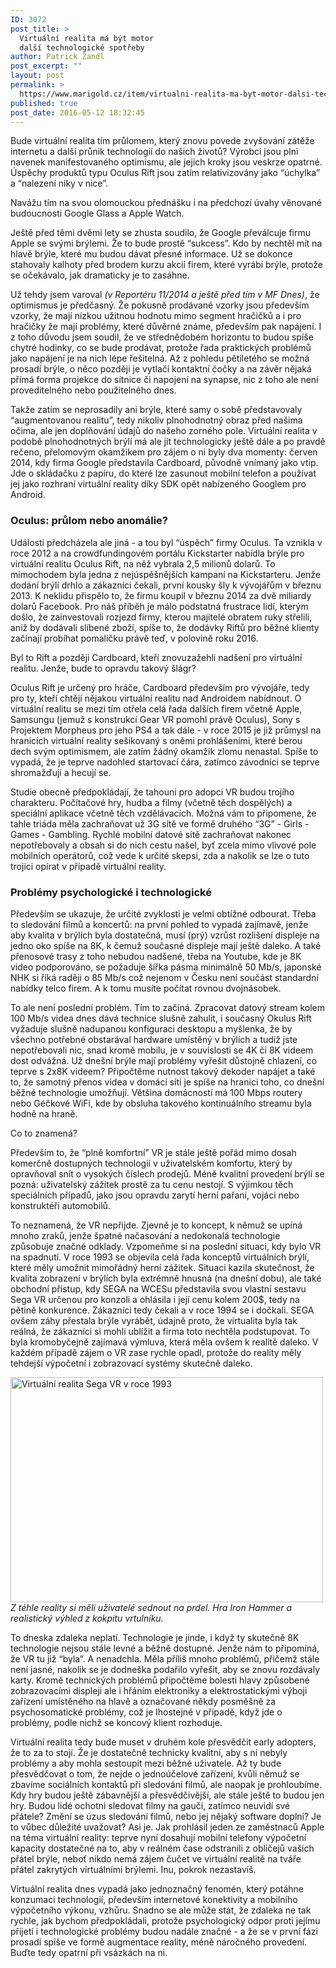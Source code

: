 ```yaml
---
ID: 3072
post_title: >
  Virtuální realita má být motor
  další technologické spotřeby
author: Patrick Zandl
post_excerpt: ""
layout: post
permalink: >
  https://www.marigold.cz/item/virtualni-realita-ma-byt-motor-dalsi-technologicke-spotreby
published: true
post_date: 2016-05-12 18:32:45
---
```

<p>Bude virtuální realita tím průlomem, který znovu povede zvyšování zátěže internetu a další průnik technologií do našich životů? Výrobci jsou plni navenek manifestovaného optimismu, ale jejich kroky jsou veskrze opatrné. Úspěchy produktů typu Oculus Rift jsou zatím relativizovány jako “úchylka” a “nalezení niky v nice”.</p><!--more--><p>Navážu tím na svou olomouckou přednášku i na předchozí úvahy věnované budoucnosti Google Glass a Apple Watch.</p>
<p>Ještě před těmi dvěmi lety se zhusta soudilo, že Google převálcuje firmu Apple se svými brýlemi. Že to bude prostě “sukcess”. Kdo by nechtěl mít na hlavě brýle, které mu budou dávat přesné informace. Už se dokonce stahovaly kalhoty před brodem kurzu akcií firem, které vyrábí brýle, protože se očekávalo, jak dramaticky je to zasáhne.</p>
<p>Už tehdy jsem varoval <em>(v Reportéru 11/2014 a ještě před tím v MF Dnes)</em>, že optimismus je předčasný. Že pokusně prodávané vzorky jsou především vzorky, že mají nízkou užitnou hodnotu mimo segment hračičků a i pro hračičky že mají problémy, které důvěrné známe, především pak napájení. I z toho důvodu jsem soudil, že ve střednědobém horizontu to budou spíše chytré hodinky, co se bude prodávat, protože řada praktických problémů jako napájení je na nich lépe řešitelná. Až z pohledu pětiletého se možná prosadí brýle, o něco později je vytlačí kontaktní čočky a na závěr nějaká přímá forma projekce do sítnice či napojení na synapse, nic z toho ale není proveditelného nebo použitelného dnes.</p>
<p>Takže zatím se neprosadily ani brýle, které samy o sobě představovaly “augmentovanou realitu”, tedy nikoliv plnohodnotný obraz před našima očima, ale jen doplňování údajů do našeho zorného pole. Virtuální realita v podobě plnohodnotných brýlí má ale jít technologicky ještě dále a po pravdě rečeno, přelomovým okamžikem pro zájem o ni byly dva momenty: červen 2014, kdy firma Google představila Cardboard, původně vnímaný jako vtip. Jde o skládačku z papíru, do které lze zasunout mobilní telefon a používat jej jako rozhraní virtuální reality díky SDK opět nabízeného Googlem pro Android.</p>
<h3>Oculus: průlom nebo anomálie?</h3>
<p>Události předcházela ale jiná - a tou byl “úspěch” firmy Oculus. Ta vznikla v roce 2012 a na crowdfundingovém portálu Kickstarter nabídla brýle pro virtuální realitu Oculus Rift, na něž vybrala 2,5 milionů dolarů. To mimochodem byla jedna z nejúspěšnějších kampaní na Kickstarteru. Jenže dodání brýlí drhlo a zákazníci čekali, první kousky šly k vývojářům v březnu 2013. K neklidu přispělo to, že firmu koupil v březnu 2014 za dvě miliardy dolarů Facebook. Pro náš příběh je málo podstatná frustrace lidí, kterým došlo, že zainvestovali rozjezd firmy, kterou majitelé obratem ruky střelili, aniž by dodávali slíbené zboží, spíše to, že dodávky Riftů pro běžné klienty začínají probíhat pomaličku právě teď, v polovině roku 2016.</p>
<p>Byl to Rift a později Cardboard, kteří znovuzažehli nadšení pro virtuální realitu. Jenže, bude to opravdu takový šlágr?</p>
<p>Oculus Rift je určený pro hráče, Cardboard především pro vývojáře, tedy pro ty, kteří chtějí nějakou virtuální realitu nad Androidem nabídnout. O virtuální realitu se mezi tím otřela celá řada dalších firem včetně Apple, Samsungu (jemuž s konstrukcí Gear VR pomohl právě Oculus), Sony s Projektem Morpheus pro jeho PS4 a tak dále - v roce 2015 je již průmysl na hranicích virtuální reality sešikovaný s oněmi prohlášeními, které berou dech svým optimismem, ale zatím žádný okamžik zlomu nenastal. Spíše to vypadá, že je teprve nadohled startovací čára, zatímco závodníci se teprve shromažďují a hecují se.</p>
<p>Studie obecně předpokládají, že tahouni pro adopci VR budou trojího charakteru. Počítačové hry, hudba a filmy (včetně těch dospělých) a speciální aplikace včetně těch vzdělávacích. Možná vám to připomene, že tahle triáda měla zachraňovat už 3G sítě ve formě druhého “3G” - Girls - Games - Gambling. Rychlé mobilní datové sítě zachraňovat nakonec nepotřebovaly a obsah si do nich cestu našel, byť zcela mimo vlivové pole mobilních operátorů, což vede k určité skepsi, zda a nakolik se lze o tuto trojici opírat v případě virtuální reality.</p>
<h3>Problémy psychologické i technologické</h3>
<p>Především se ukazuje, že určité zvyklosti je velmi obtížné odbourat. Třeba to sledování filmů a koncertů: na první pohled to vypadá zajímavě, jenže aby kvalita v brýlích byla dostatečná, musí (prý) vzrůst rozlišení displeje na jedno oko spíše na 8K, k čemuž současné displeje mají ještě daleko. A také přenosové trasy z toho nebudou nadšené, třeba na Youtube, kde je 8K video podporováno, se požaduje šířka pásma minimálně 50 Mb/s, japonské NHK si říká raději o 85 Mb/s což nejenom v Česku není součást standardní nabídky telco firem. A k tomu musíte počítat rovnou dvojnásobek.</p>
<p>To ale není poslední problém. Tím to začíná. Zpracovat datový stream kolem 100 Mb/s videa dnes dává technice slušně zahulit, i současný Okulus Rift vyžaduje slušně nadupanou konfiguraci desktopu a myšlenka, že by všechno potřebné obstarával hardware umístěný v brýlích a tudíž jste nepotřebovali nic, snad kromě mobilu, je v souvislosti se 4K či 8K videem dost odvážná. Už dnešní brýle mají problémy vyřešit důstojně chlazení, co teprve s 2x8K videem? Připočtěme nutnost takový dekoder napájet a také to, že samotný přenos videa v domácí síti je spíše na hranici toho, co dnešní běžné technologie umožňují. Většina domácností má 100 Mbps routery nebo Géčkové WiFi, kde by obsluha takového kontinuálního streamu byla hodně na hraně.</p>
<p>Co to znamená?</p>
<p>Především to, že “plně komfortní” VR je stále ještě pořád mimo dosah komerčně dostupných technologií v uživatelském komfortu, který by opravňoval snít o vysokých číslech prodejů. Méně kvalitní provedení brýlí se pozná: uživatelský zážitek prostě za tu cenu nestojí. S výjimkou těch speciálních případů, jako jsou opravdu zarytí herní pařani, vojáci nebo konstruktéři automobilů.</p>
<p>To neznamená, že VR nepřijde. Zjevně je to koncept, k němuž se upíná mnoho zraků, jenže špatné načasování a nedokonalá technologie způsobuje značné odklady. Vzpomeňme si na poslední situaci, kdy bylo VR na spadnutí. V roce 1993 se objevila celá řada konceptů virtuálních brýlí, které měly umožnit mimořádný herní zážitek. Situaci kazila skutečnost, že kvalita zobrazení v brýlích byla extrémně hnusná (na dnešní dobu), ale také obchodní přístup, kdy SEGA na WCESu představila svou vlastní sestavu Sega VR určenou pro konzoli a ohlásila i její cenu kolem 200$, tedy na pětině konkurence. Zákazníci tedy čekali a v roce 1994 se i dočkali. SEGA ovšem záhy přestala brýle vyrábět, údajně proto, že virtualita byla tak reálná, že zákazníci si mohli ublížit a firma toto nechtěla podstupovat. To byla kromobyčejně zajímavá výmluva, která měla ovšem k realitě daleko. V každém případě zájem o VR zase rychle opadl, protože do reality měly tehdejší výpočetní i zobrazovací systémy skutečně daleko.</p>
<p><img title="segavr.jpg" src="http://www.marigold.cz/wp-content/uploads/segavr.jpg" alt="Virtuální realita Sega VR v roce 1993" width="500" height="360" border="0" /><br /><em>Z téhle reality si měli uživatelé sednout na prdel. Hra Iron Hammer a realistický výhled z kokpitu vrtulníku.  </em></p>
<p>To dneska zdaleka neplatí. Technologie je jinde, i když ty skutečně 8K technologie nejsou stále levné a běžně dostupné. Jenže nám to připomíná, že VR tu již “byla”. A nenadchla. Měla příliš mnoho problémů, přičemž stále není jasné, nakolik se je dodneška podařilo vyřešit, aby se znovu rozdávaly karty. Kromě technických problémů připočtěme bolesti hlavy způsobené zobrazovacími displeji ale i hřáním elektroniky a elektrostatickými výboji zařízení umístěného na hlavě a označované někdy posměšně za psychosomatické problémy, což je lhostejné v případě, když jde o problémy, podle nichž se koncový klient rozhoduje.</p>
<p>Virtuální realita tedy bude muset v druhém kole přesvědčit early adopters, že to za to stojí. Že je dostatečně technicky kvalitní, aby s ní nebyly problémy a aby mohla sestoupit mezi běžné uživatele. Až ty bude přesvědčovat o tom, že nejde o jednoúčelové zařízení, kvůli němuž se zbavíme sociálních kontaktů při sledování filmů, ale naopak je prohloubíme. Kdy hry budou ještě zábavnější a přesvědčivější, ale stále ještě to budou jen hry. Budou lidé ochotni sledovat filmy na gauči, zatímco neuvidí své přátele? Změní se úzus sledování filmů, nebo jej nějaký software doplní? Je to vůbec důležité uvažovat? Asi je. Jak prohlásil jeden ze zaměstnaců Apple na téma virtuální reality: teprve nyní dosahují mobilní telefony výpočetní kapacity dostatečné na to, aby v reálném čase odstranili z obličejů vašich přátel brýle, neboť nikdo nemá zájem čučet ve virtuální realitě na tváře přátel zakrytých virtuálními brýlemi. Inu, pokrok nezastavíš.</p>
<p>Virtuální realita dnes vypadá jako jednoznačný fenomén, který potáhne konzumaci technologií, především internetové konektivity a mobilního výpočetního výkonu, vzhůru. Snadno se ale může stát, že zdaleka ne tak rychle, jak bychom předpokládali, protože psychologický odpor proti jejímu přijetí i technologické problémy budou nadále značné - a že se v první fázi prosadí spíše ve formě augmentace reality, méně náročného provedení. Buďte tedy opatrní při vsázkách na ni.</p>